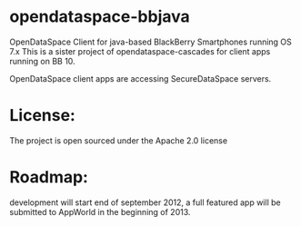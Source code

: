 opendataspace-bbjava
====================

OpenDataSpace Client for java-based BlackBerry Smartphones running OS 7.x
This is a sister project of opendataspace-cascades for client apps running on BB 10.

OpenDataSpace client apps are accessing SecureDataSpace servers.

License:
====================

The project is open sourced under the Apache 2.0 license 

Roadmap:
====================

development will start end of september 2012, a full featured app will be submitted to AppWorld in the beginning of 2013.